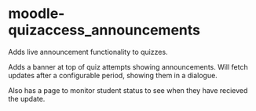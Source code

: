 # moodle-quizaccess_announcements
Adds live announcement functionality to quizzes.

Adds a banner at top of quiz attempts showing announcements.
Will fetch updates after a configurable period, showing them in a dialogue.

Also has a page to monitor student status to see when they have recieved the update.
